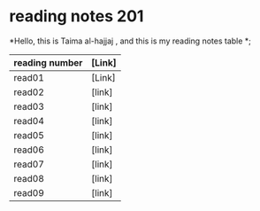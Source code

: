 # reading notes 201

*Hello, this is Taima al-hajjaj , 
and this is my reading notes table *;


|reading number|[Link]| 
--------   | ------------------------------------------------------- 
|read01    |[Link] |
|read02    |[link] |
|read03    |[link] |
|read04    |[link] |
|read05    |[link] |
|read06    |[link] |
|read07    |[link] |
|read08    |[link] |
|read09    |[link] |
